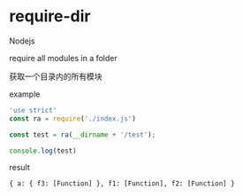 # require-dir

Nodejs 

require all modules in a folder

获取一个目录内的所有模块


example

```js
'use strict'
const ra = require('./index.js')

const test = ra(__dirname + '/test');

console.log(test)
```

result

```
{ a: { f3: [Function] }, f1: [Function], f2: [Function] }
```